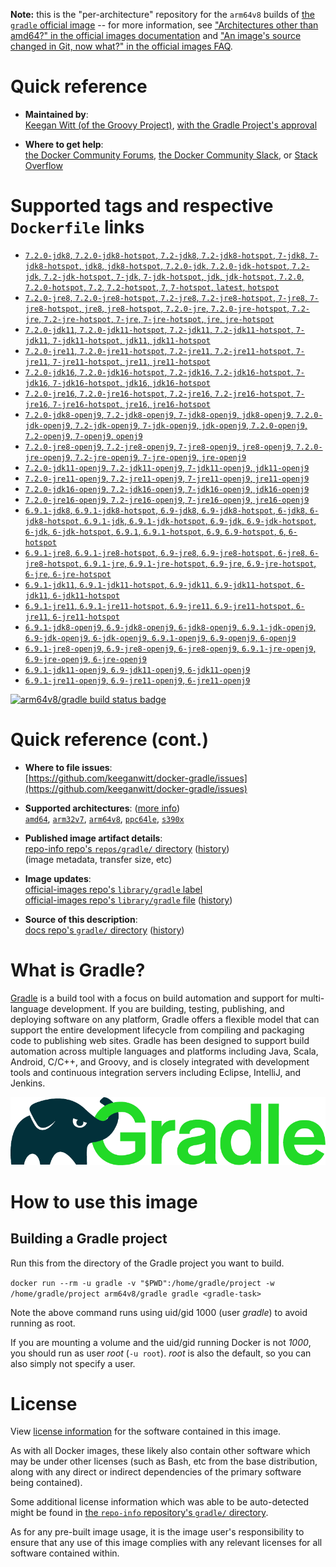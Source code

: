 <!--

********************************************************************************

WARNING:

    DO NOT EDIT "gradle/README.md"

    IT IS AUTO-GENERATED

    (from the other files in "gradle/" combined with a set of templates)

********************************************************************************

-->

**Note:** this is the "per-architecture" repository for the `arm64v8` builds of [the `gradle` official image](https://hub.docker.com/_/gradle) -- for more information, see ["Architectures other than amd64?" in the official images documentation](https://github.com/docker-library/official-images#architectures-other-than-amd64) and ["An image's source changed in Git, now what?" in the official images FAQ](https://github.com/docker-library/faq#an-images-source-changed-in-git-now-what).

# Quick reference

-	**Maintained by**:  
	[Keegan Witt (of the Groovy Project)](https://github.com/keeganwitt/docker-gradle), [with the Gradle Project's approval](https://discuss.gradle.org/t/official-docker-images/21159/8)

-	**Where to get help**:  
	[the Docker Community Forums](https://forums.docker.com/), [the Docker Community Slack](https://dockr.ly/slack), or [Stack Overflow](https://stackoverflow.com/search?tab=newest&q=docker)

# Supported tags and respective `Dockerfile` links

-	[`7.2.0-jdk8`, `7.2.0-jdk8-hotspot`, `7.2-jdk8`, `7.2-jdk8-hotspot`, `7-jdk8`, `7-jdk8-hotspot`, `jdk8`, `jdk8-hotspot`, `7.2.0-jdk`, `7.2.0-jdk-hotspot`, `7.2-jdk`, `7.2-jdk-hotspot`, `7-jdk`, `7-jdk-hotspot`, `jdk`, `jdk-hotspot`, `7.2.0`, `7.2.0-hotspot`, `7.2`, `7.2-hotspot`, `7`, `7-hotspot`, `latest`, `hotspot`](https://github.com/keeganwitt/docker-gradle/blob/314183716a384cb67c3dfd8e7a35c06aa0ab472e/hotspot/jdk8/Dockerfile)
-	[`7.2.0-jre8`, `7.2.0-jre8-hotspot`, `7.2-jre8`, `7.2-jre8-hotspot`, `7-jre8`, `7-jre8-hotspot`, `jre8`, `jre8-hotspot`, `7.2.0-jre`, `7.2.0-jre-hotspot`, `7.2-jre`, `7.2-jre-hotspot`, `7-jre`, `7-jre-hotspot`, `jre`, `jre-hotspot`](https://github.com/keeganwitt/docker-gradle/blob/314183716a384cb67c3dfd8e7a35c06aa0ab472e/hotspot/jre8/Dockerfile)
-	[`7.2.0-jdk11`, `7.2.0-jdk11-hotspot`, `7.2-jdk11`, `7.2-jdk11-hotspot`, `7-jdk11`, `7-jdk11-hotspot`, `jdk11`, `jdk11-hotspot`](https://github.com/keeganwitt/docker-gradle/blob/314183716a384cb67c3dfd8e7a35c06aa0ab472e/hotspot/jdk11/Dockerfile)
-	[`7.2.0-jre11`, `7.2.0-jre11-hotspot`, `7.2-jre11`, `7.2-jre11-hotspot`, `7-jre11`, `7-jre11-hotspot`, `jre11`, `jre11-hotspot`](https://github.com/keeganwitt/docker-gradle/blob/314183716a384cb67c3dfd8e7a35c06aa0ab472e/hotspot/jre11/Dockerfile)
-	[`7.2.0-jdk16`, `7.2.0-jdk16-hotspot`, `7.2-jdk16`, `7.2-jdk16-hotspot`, `7-jdk16`, `7-jdk16-hotspot`, `jdk16`, `jdk16-hotspot`](https://github.com/keeganwitt/docker-gradle/blob/314183716a384cb67c3dfd8e7a35c06aa0ab472e/hotspot/jdk16/Dockerfile)
-	[`7.2.0-jre16`, `7.2.0-jre16-hotspot`, `7.2-jre16`, `7.2-jre16-hotspot`, `7-jre16`, `7-jre16-hotspot`, `jre16`, `jre16-hotspot`](https://github.com/keeganwitt/docker-gradle/blob/314183716a384cb67c3dfd8e7a35c06aa0ab472e/hotspot/jre16/Dockerfile)
-	[`7.2.0-jdk8-openj9`, `7.2-jdk8-openj9`, `7-jdk8-openj9`, `jdk8-openj9`, `7.2.0-jdk-openj9`, `7.2-jdk-openj9`, `7-jdk-openj9`, `jdk-openj9`, `7.2.0-openj9`, `7.2-openj9`, `7-openj9`, `openj9`](https://github.com/keeganwitt/docker-gradle/blob/314183716a384cb67c3dfd8e7a35c06aa0ab472e/openj9/jdk8/Dockerfile)
-	[`7.2.0-jre8-openj9`, `7.2-jre8-openj9`, `7-jre8-openj9`, `jre8-openj9`, `7.2.0-jre-openj9`, `7.2-jre-openj9`, `7-jre-openj9`, `jre-openj9`](https://github.com/keeganwitt/docker-gradle/blob/314183716a384cb67c3dfd8e7a35c06aa0ab472e/openj9/jre8/Dockerfile)
-	[`7.2.0-jdk11-openj9`, `7.2-jdk11-openj9`, `7-jdk11-openj9`, `jdk11-openj9`](https://github.com/keeganwitt/docker-gradle/blob/314183716a384cb67c3dfd8e7a35c06aa0ab472e/openj9/jdk11/Dockerfile)
-	[`7.2.0-jre11-openj9`, `7.2-jre11-openj9`, `7-jre11-openj9`, `jre11-openj9`](https://github.com/keeganwitt/docker-gradle/blob/314183716a384cb67c3dfd8e7a35c06aa0ab472e/openj9/jre11/Dockerfile)
-	[`7.2.0-jdk16-openj9`, `7.2-jdk16-openj9`, `7-jdk16-openj9`, `jdk16-openj9`](https://github.com/keeganwitt/docker-gradle/blob/314183716a384cb67c3dfd8e7a35c06aa0ab472e/openj9/jdk16/Dockerfile)
-	[`7.2.0-jre16-openj9`, `7.2-jre16-openj9`, `7-jre16-openj9`, `jre16-openj9`](https://github.com/keeganwitt/docker-gradle/blob/314183716a384cb67c3dfd8e7a35c06aa0ab472e/openj9/jre16/Dockerfile)
-	[`6.9.1-jdk8`, `6.9.1-jdk8-hotspot`, `6.9-jdk8`, `6.9-jdk8-hotspot`, `6-jdk8`, `6-jdk8-hotspot`, `6.9.1-jdk`, `6.9.1-jdk-hotspot`, `6.9-jdk`, `6.9-jdk-hotspot`, `6-jdk`, `6-jdk-hotspot`, `6.9.1`, `6.9.1-hotspot`, `6.9`, `6.9-hotspot`, `6`, `6-hotspot`](https://github.com/keeganwitt/docker-gradle/blob/808c1e65276284d6f065488c4b4b81027341dcb8/hotspot/jdk8/Dockerfile)
-	[`6.9.1-jre8`, `6.9.1-jre8-hotspot`, `6.9-jre8`, `6.9-jre8-hotspot`, `6-jre8`, `6-jre8-hotspot`, `6.9.1-jre`, `6.9.1-jre-hotspot`, `6.9-jre`, `6.9-jre-hotspot`, `6-jre`, `6-jre-hotspot`](https://github.com/keeganwitt/docker-gradle/blob/808c1e65276284d6f065488c4b4b81027341dcb8/hotspot/jre8/Dockerfile)
-	[`6.9.1-jdk11`, `6.9.1-jdk11-hotspot`, `6.9-jdk11`, `6.9-jdk11-hotspot`, `6-jdk11`, `6-jdk11-hotspot`](https://github.com/keeganwitt/docker-gradle/blob/808c1e65276284d6f065488c4b4b81027341dcb8/hotspot/jdk11/Dockerfile)
-	[`6.9.1-jre11`, `6.9.1-jre11-hotspot`, `6.9-jre11`, `6.9-jre11-hotspot`, `6-jre11`, `6-jre11-hotspot`](https://github.com/keeganwitt/docker-gradle/blob/808c1e65276284d6f065488c4b4b81027341dcb8/hotspot/jre11/Dockerfile)
-	[`6.9.1-jdk8-openj9`, `6.9-jdk8-openj9`, `6-jdk8-openj9`, `6.9.1-jdk-openj9`, `6.9-jdk-openj9`, `6-jdk-openj9`, `6.9.1-openj9`, `6.9-openj9`, `6-openj9`](https://github.com/keeganwitt/docker-gradle/blob/808c1e65276284d6f065488c4b4b81027341dcb8/openj9/jdk8/Dockerfile)
-	[`6.9.1-jre8-openj9`, `6.9-jre8-openj9`, `6-jre8-openj9`, `6.9.1-jre-openj9`, `6.9-jre-openj9`, `6-jre-openj9`](https://github.com/keeganwitt/docker-gradle/blob/808c1e65276284d6f065488c4b4b81027341dcb8/openj9/jre8/Dockerfile)
-	[`6.9.1-jdk11-openj9`, `6.9-jdk11-openj9`, `6-jdk11-openj9`](https://github.com/keeganwitt/docker-gradle/blob/808c1e65276284d6f065488c4b4b81027341dcb8/openj9/jdk11/Dockerfile)
-	[`6.9.1-jre11-openj9`, `6.9-jre11-openj9`, `6-jre11-openj9`](https://github.com/keeganwitt/docker-gradle/blob/808c1e65276284d6f065488c4b4b81027341dcb8/openj9/jre11/Dockerfile)

[![arm64v8/gradle build status badge](https://img.shields.io/jenkins/s/https/doi-janky.infosiftr.net/job/multiarch/job/arm64v8/job/gradle.svg?label=arm64v8/gradle%20%20build%20job)](https://doi-janky.infosiftr.net/job/multiarch/job/arm64v8/job/gradle/)

# Quick reference (cont.)

-	**Where to file issues**:  
	[https://github.com/keeganwitt/docker-gradle/issues](https://github.com/keeganwitt/docker-gradle/issues)

-	**Supported architectures**: ([more info](https://github.com/docker-library/official-images#architectures-other-than-amd64))  
	[`amd64`](https://hub.docker.com/r/amd64/gradle/), [`arm32v7`](https://hub.docker.com/r/arm32v7/gradle/), [`arm64v8`](https://hub.docker.com/r/arm64v8/gradle/), [`ppc64le`](https://hub.docker.com/r/ppc64le/gradle/), [`s390x`](https://hub.docker.com/r/s390x/gradle/)

-	**Published image artifact details**:  
	[repo-info repo's `repos/gradle/` directory](https://github.com/docker-library/repo-info/blob/master/repos/gradle) ([history](https://github.com/docker-library/repo-info/commits/master/repos/gradle))  
	(image metadata, transfer size, etc)

-	**Image updates**:  
	[official-images repo's `library/gradle` label](https://github.com/docker-library/official-images/issues?q=label%3Alibrary%2Fgradle)  
	[official-images repo's `library/gradle` file](https://github.com/docker-library/official-images/blob/master/library/gradle) ([history](https://github.com/docker-library/official-images/commits/master/library/gradle))

-	**Source of this description**:  
	[docs repo's `gradle/` directory](https://github.com/docker-library/docs/tree/master/gradle) ([history](https://github.com/docker-library/docs/commits/master/gradle))

# What is Gradle?

[Gradle](https://gradle.org/) is a build tool with a focus on build automation and support for multi-language development. If you are building, testing, publishing, and deploying software on any platform, Gradle offers a flexible model that can support the entire development lifecycle from compiling and packaging code to publishing web sites. Gradle has been designed to support build automation across multiple languages and platforms including Java, Scala, Android, C/C++, and Groovy, and is closely integrated with development tools and continuous integration servers including Eclipse, IntelliJ, and Jenkins.

![logo](https://raw.githubusercontent.com/docker-library/docs/c3d3ca6beed000f9ba6eabc98f3399158f520256/gradle/logo.png)

# How to use this image

## Building a Gradle project

Run this from the directory of the Gradle project you want to build.

`docker run --rm -u gradle -v "$PWD":/home/gradle/project -w /home/gradle/project arm64v8/gradle gradle <gradle-task>`

Note the above command runs using uid/gid 1000 (user *gradle*) to avoid running as root.

If you are mounting a volume and the uid/gid running Docker is not *1000*, you should run as user *root* (`-u root`). *root* is also the default, so you can also simply not specify a user.

# License

View [license information](https://gradle.org/license/) for the software contained in this image.

As with all Docker images, these likely also contain other software which may be under other licenses (such as Bash, etc from the base distribution, along with any direct or indirect dependencies of the primary software being contained).

Some additional license information which was able to be auto-detected might be found in [the `repo-info` repository's `gradle/` directory](https://github.com/docker-library/repo-info/tree/master/repos/gradle).

As for any pre-built image usage, it is the image user's responsibility to ensure that any use of this image complies with any relevant licenses for all software contained within.
